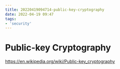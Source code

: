 ```yaml
---
title: 20220419094714-public-key-cryptography
date: 2022-04-19 09:47
tags:
- 'security'
---
```


# Public-key Cryptography

https://en.wikipedia.org/wiki/Public-key_cryptography